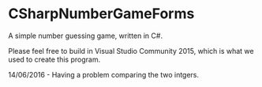 # CSharpNumberGameForms
A simple number guessing game, written in C#.

Please feel free to build in Visual Studio Community 2015, which is what we used to create this program.

14/06/2016 - Having a problem comparing the two intgers.
